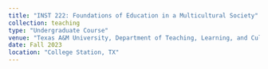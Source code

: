 ```yaml
---
title: "INST 222: Foundations of Education in a Multicultural Society"
collection: teaching
type: "Undergraduate Course"
venue: "Texas A&M University, Department of Teaching, Learning, and Culture"
date: Fall 2023
location: "College Station, TX"
---
```

